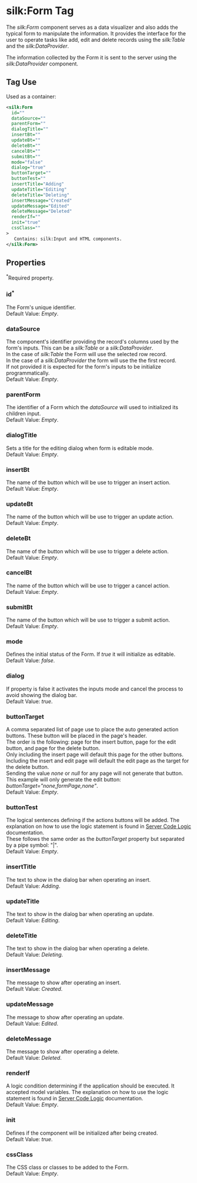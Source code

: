 # silk:Form Tag
The *silk:Form* component serves as a data visualizer and also adds the typical form to manipulate the information. It provides the interface for the user to operate tasks like add, edit and delete records using the *silk:Table* and the *silk:DataProvider*.

The information collected by the Form it is sent to the server using the *silk:DataProvider* component.

## Tag Use
Used as a container:
```xml
<silk:Form
  id=""
  dataSource=""
  parentForm=""
  dialogTitle=""
  insertBt=""
  updateBt=""
  deleteBt=""
  cancelBt=""
  submitBt=""
  mode="false"
  dialog="true"
  buttonTarget=""
  buttonTest=""
  insertTitle="Adding"
  updateTitle="Editing"
  deleteTitle="Deleting"
  insertMessage="Created"
  updateMessage="Edited"
  deleteMessage="Deleted"
  renderIf=""
  init="true"
  cssClass=""
>
   Contains: silk:Input and HTML components.
</silk:Form>
```

## Properties 
<sup>*</sup>Required property.
### id<sup>*</sup>
The Form's unique identifier.<br>Default Value: *Empty*.
### dataSource
The component's identifier providing the record's columns used by the form's inputs. This can be a *silk:Table* or a *silk:DataProvider*.<br>In the case of *silk:Table* the Form will use the selected row record.<br>In the case of a *silk:DataProvider* the form will use the the first record.<br>If not provided it is expected for the form's inputs to be initialize programmatically.<br>Default Value: *Empty*.
### parentForm
The identifier of a Form which the *dataSource* will used to initialized its children input.<br>Default Value: *Empty*.
### dialogTitle
Sets a title for the editing dialog when form is editable mode.<br>Default Value: *Empty*.
### insertBt
The name of the button which will be use to trigger an insert action.<br>Default Value: *Empty*.
### updateBt
The name of the button which will be use to trigger an update action.<br>Default Value: *Empty*.
### deleteBt
The name of the button which will be use to trigger a delete action.<br>Default Value: *Empty*.
### cancelBt
The name of the button which will be use to trigger a cancel action.<br>Default Value: *Empty*.
### submitBt
The name of the button which will be use to trigger a submit action.<br>Default Value: *Empty*.
### mode
Defines the initial status of the Form. If *true* it will initialize as editable.<br>Default Value: *false*.
### dialog
If property is false it activates the inputs mode and cancel the process to avoid showing the dialog bar.<br>Default Value: *true*.
### buttonTarget
A comma separated list of page use to place the auto generated action buttons. These button will be placed in the page's header.<br>The order is the following: page for the insert button, page for the edit button, and page for the delete button.<br>Only including the insert page will default this page for the other buttons.<br>Including the insert and edit page will default the edit page as the target for the delete button.<br>Sending the value *none* or *null* for any page will not generate that button.<br>This example will only generate the edit button: *buttonTarget="none,formPage,none"*.<br>Default Value: *Empty*.
### buttonTest
The logical sentences defining if the actions buttons will be added. The explanation on how to use the logic statement is found in <a href="how_to/server_code_logic.md">Server Code Logic</a> documentation.<br>These follows the same order as the *buttonTarget* property but separated by a pipe symbol: "|".<br>Default Value: *Empty*.
### insertTitle
The text to show in the dialog bar when operating an insert.<br>Default Value: *Adding*.
### updateTitle
The text to show in the dialog bar when operating an update.<br>Default Value: *Editing*.
### deleteTitle
The text to show in the dialog bar when operating a delete.<br>Default Value: *Deleting*.
### insertMessage
The message to show after operating an insert.<br>Default Value: *Created*.
### updateMessage
The message to show after operating an update.<br>Default Value: *Edited*.
### deleteMessage
The message to show after operating a delete.<br>Default Value: *Deleted*.
### renderIf
A logic condition determining if the application should be executed. It accepted model variables. The explanation on how to use the logic statement is found in <a href="how_to/server_code_logic.md">Server Code Logic</a> documentation.<br>Default Value: *Empty*.
### init
Defines if the component will be initialized after being created.<br>Default Value: *true*.
### cssClass
The CSS class or classes to be added to the Form.<br>Default Value: *Empty*.
